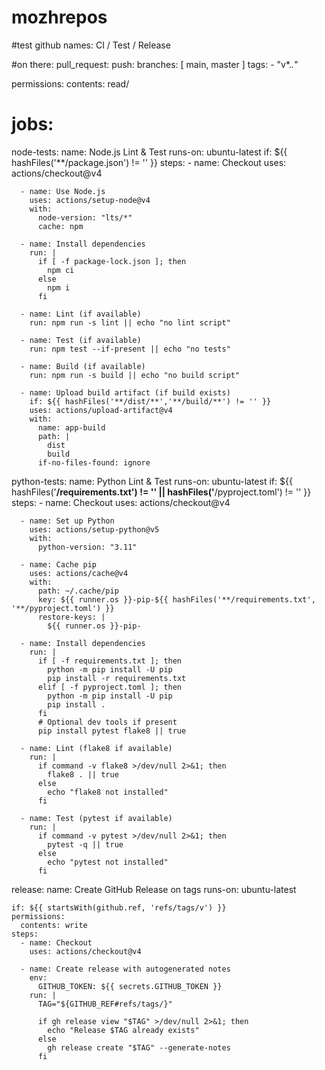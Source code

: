 # mozhrepos
#test github
names: CI / Test / Release 

#on there:
  pull_request:
  push:
    branches: [ main, master ]
    tags:
      - "v*.*.*"

permissions:
  contents: read/

# jobs:
  node-tests:
    name: Node.js Lint & Test
    runs-on: ubuntu-latest
    if: ${{ hashFiles('**/package.json') != '' }}
    steps:
      - name: Checkout
        uses: actions/checkout@v4

      - name: Use Node.js
        uses: actions/setup-node@v4
        with:
          node-version: "lts/*"
          cache: npm

      - name: Install dependencies
        run: |
          if [ -f package-lock.json ]; then
            npm ci
          else
            npm i
          fi

      - name: Lint (if available)
        run: npm run -s lint || echo "no lint script"

      - name: Test (if available)
        run: npm test --if-present || echo "no tests"

      - name: Build (if available)
        run: npm run -s build || echo "no build script"

      - name: Upload build artifact (if build exists)
        if: ${{ hashFiles('**/dist/**','**/build/**') != '' }}
        uses: actions/upload-artifact@v4
        with:
          name: app-build
          path: |
            dist
            build
          if-no-files-found: ignore

  python-tests:
    name: Python Lint & Test
    runs-on: ubuntu-latest
    if: ${{ hashFiles('**/requirements.txt') != '' || hashFiles('**/pyproject.toml') != '' }}
    steps:
      - name: Checkout
        uses: actions/checkout@v4

      - name: Set up Python
        uses: actions/setup-python@v5
        with:
          python-version: "3.11"

      - name: Cache pip
        uses: actions/cache@v4
        with:
          path: ~/.cache/pip
          key: ${{ runner.os }}-pip-${{ hashFiles('**/requirements.txt', '**/pyproject.toml') }}
          restore-keys: |
            ${{ runner.os }}-pip-

      - name: Install dependencies
        run: |
          if [ -f requirements.txt ]; then
            python -m pip install -U pip
            pip install -r requirements.txt
          elif [ -f pyproject.toml ]; then
            python -m pip install -U pip
            pip install .
          fi
          # Optional dev tools if present
          pip install pytest flake8 || true

      - name: Lint (flake8 if available)
        run: |
          if command -v flake8 >/dev/null 2>&1; then
            flake8 . || true
          else
            echo "flake8 not installed"
          fi

      - name: Test (pytest if available)
        run: |
          if command -v pytest >/dev/null 2>&1; then
            pytest -q || true
          else
            echo "pytest not installed"
          fi

  release:
    name: Create GitHub Release on tags
    runs-on: ubuntu-latest

    if: ${{ startsWith(github.ref, 'refs/tags/v') }}
    permissions:
      contents: write
    steps:
      - name: Checkout
        uses: actions/checkout@v4

      - name: Create release with autogenerated notes
        env:
          GITHUB_TOKEN: ${{ secrets.GITHUB_TOKEN }}
        run: |
          TAG="${GITHUB_REF#refs/tags/}"

          if gh release view "$TAG" >/dev/null 2>&1; then
            echo "Release $TAG already exists"
          else
            gh release create "$TAG" --generate-notes
          fi
